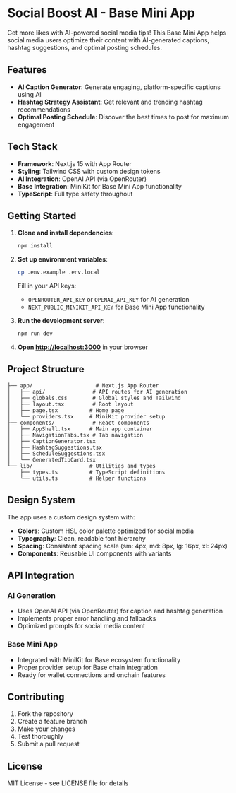 # Social Boost AI - Base Mini App

Get more likes with AI-powered social media tips! This Base Mini App helps social media users optimize their content with AI-generated captions, hashtag suggestions, and optimal posting schedules.

## Features

- **AI Caption Generator**: Generate engaging, platform-specific captions using AI
- **Hashtag Strategy Assistant**: Get relevant and trending hashtag recommendations
- **Optimal Posting Schedule**: Discover the best times to post for maximum engagement

## Tech Stack

- **Framework**: Next.js 15 with App Router
- **Styling**: Tailwind CSS with custom design tokens
- **AI Integration**: OpenAI API (via OpenRouter)
- **Base Integration**: MiniKit for Base Mini App functionality
- **TypeScript**: Full type safety throughout

## Getting Started

1. **Clone and install dependencies**:
   ```bash
   npm install
   ```

2. **Set up environment variables**:
   ```bash
   cp .env.example .env.local
   ```
   
   Fill in your API keys:
   - `OPENROUTER_API_KEY` or `OPENAI_API_KEY` for AI generation
   - `NEXT_PUBLIC_MINIKIT_API_KEY` for Base Mini App functionality

3. **Run the development server**:
   ```bash
   npm run dev
   ```

4. **Open [http://localhost:3000](http://localhost:3000)** in your browser

## Project Structure

```
├── app/                    # Next.js App Router
│   ├── api/               # API routes for AI generation
│   ├── globals.css        # Global styles and Tailwind
│   ├── layout.tsx         # Root layout
│   ├── page.tsx          # Home page
│   └── providers.tsx     # MiniKit provider setup
├── components/            # React components
│   ├── AppShell.tsx      # Main app container
│   ├── NavigationTabs.tsx # Tab navigation
│   ├── CaptionGenerator.tsx
│   ├── HashtagSuggestions.tsx
│   ├── ScheduleSuggestions.tsx
│   └── GeneratedTipCard.tsx
└── lib/                  # Utilities and types
    ├── types.ts          # TypeScript definitions
    └── utils.ts          # Helper functions
```

## Design System

The app uses a custom design system with:
- **Colors**: Custom HSL color palette optimized for social media
- **Typography**: Clean, readable font hierarchy
- **Spacing**: Consistent spacing scale (sm: 4px, md: 8px, lg: 16px, xl: 24px)
- **Components**: Reusable UI components with variants

## API Integration

### AI Generation
- Uses OpenAI API (via OpenRouter) for caption and hashtag generation
- Implements proper error handling and fallbacks
- Optimized prompts for social media content

### Base Mini App
- Integrated with MiniKit for Base ecosystem functionality
- Proper provider setup for Base chain integration
- Ready for wallet connections and onchain features

## Contributing

1. Fork the repository
2. Create a feature branch
3. Make your changes
4. Test thoroughly
5. Submit a pull request

## License

MIT License - see LICENSE file for details
